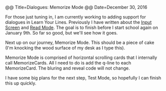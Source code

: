 @@ Title=Dialogues: Memorize Mode
@@ Date=December 30, 2016

For those just tuning in, I am currently working to adding support for dialogues in Learn Your Lines. Previously I have written about the [Input Screen](http://www.thecope.net/2016/12/20/dialogues-input) and [Read Mode](http://www.thecope.net/2016/12/27/dialogues-read). The goal is to finish before I start school again on January 9th. So far so good, but we'll see how it goes.

Next up on our journey, Memorize Mode. This should be a piece of cake (I'm knocking the wood surface of my desk as I type this).

Memorize Mode is comprised of horizontal scrolling cards that I internally call MemorizeCards. All I need to do is add the q-line to each MemorizeCard. The bluring and reveal code will not change. 

I have some big plans for the next step, Test Mode, so hopefully I can finish this up quickly. 

